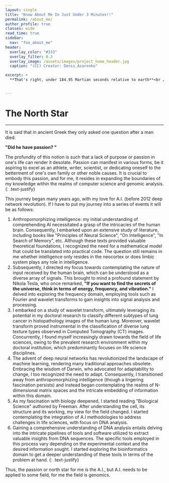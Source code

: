 ```yaml
---
layout: single
title: "Know About Me In Just Under 3 Minutes!!"
permalink: /about_me/
author_profile: true
classes: wide
read_time: true
sidebar:
  nav: "foo_about_me"
header:
  overlay_color: "#333"
  overlay_filter: 0.3
  overlay_image: /assets/images/project_home_header.jpg
  caption: "(CC) Creator: Denis_Azarenko"

excerpt: >
  **That's right, under 184.95 Martian seconds relative to earth**<br />


---
```


# The North Star


<hr>
It is said that in ancient Greek they only asked one question after a man died:

 **"Did he have passion? "**
 
The profundity of this notion is such that a lack of purpose or passion in one's life can render it desolate. Passion can manifest in various forms, be it aspiring to excel as an athlete, writer, scientist, or dedicating oneself to the betterment of one's own family or other noble causes. It is crucial to embody this passion, and for me, it resides in expanding the boundaries of my knowledge within the realms of computer science and genomic analysis.
{: .text-justify}



This journey began many years ago, with my love for A.I. (before 2012 deep network revolution). If I have to put my journey into a series of events it will be as follows:
1. Anthropomorphizing intelligence: my initial understanding of comprehending AI necessitated a grasp of the intricacies of the human brain. Consequently, I embarked upon an extensive study of literature, including books like "Principles of Neural Science", "On Intelligence", "In Search of Memory", etc. Although these texts provided valuable theoretical foundations, I recognized the need for a mathematical model that could be translated into practical code. The question still remains in me whether intelligence only resides in the neocortex or does limbic system plays any role in intelligence. 
2. Subsequently, I directed my focus towards contemplating the nature of input received by the human brain, which can be understood as a diverse array of signals. This brought to mind a profound statement by Nikola Tesla, who once remarked, **"If you want to find the secrets of the universe, think in terms of energy, frequency, and vibration."** I delved into exploring the frequency domain, employing tools such as Fourier and wavelet transforms to gain insights into signal analysis and processing.
3. I embarked on a study of wavelet transform, ultimately leveraging its potential in my doctoral research to classify different subtypes of lung cancer in histopathology images of the human lung. Moreover, wavelet transform proved instrumental in the classification of diverse lung texture types observed in Computed Tomography (CT) images. Concurrently, I found myself increasingly drawn towards the field of life sciences, owing to the prevalent research environment within my doctoral institution, which predominantly focuses on life science disciplines.
4. The advent of deep neural networks has revolutionized the landscape of machine learning, rendering many traditional approaches obsolete. Embracing the wisdom of Darwin, who advocated for adaptability to change, I too recognized the need to adapt. Consequently, I transitioned away from anthropomorphizing intelligence (though a lingering fascination persists) and instead began contemplating the realms of N-dimensional matrix spaces and the intricate embedding of information within this domain.
5. As my fascination with biology deepened, I started reading "Biological Science" authored by Freeman.  After understanding the cell, its structure and its working, my view for the field changed. I started contemplating the integration of A.I methodologies to address challenges in life sciences, with focus on DNA analysis.
6. Gaining a comprehensive understanding of DNA analysis entails delving into the intricate pipelines of tools and software utilized to extract valuable insights from DNA sequences. The specific tools employed in this process vary depending on the experimental context and the desired information sought. I started exploring the bioinformatics domain to get a deeper understanding of these tools in terms of the problem at hand.
{: .text-justify}

Thus, the passion or north star for me is the A.I., but A.I. needs to be applied to some field, for me the field is genomics.
